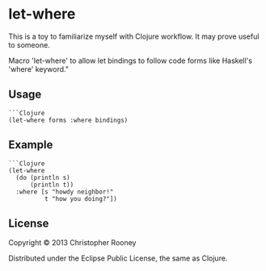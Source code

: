 # let-where

This is a toy to familiarize myself with Clojure workflow. It may prove useful
to someone.

Macro 'let-where' to allow let bindings to follow code forms like Haskell's
'where' keyword."

## Usage

    ```Clojure
    (let-where forms :where bindings)

## Example

    ```Clojure
    (let-where
      (do (println s)
          (println t))
      :where [s "howdy neighbor!"
              t "how you doing?"])

## License

Copyright © 2013 Christopher Rooney

Distributed under the Eclipse Public License, the same as Clojure.
